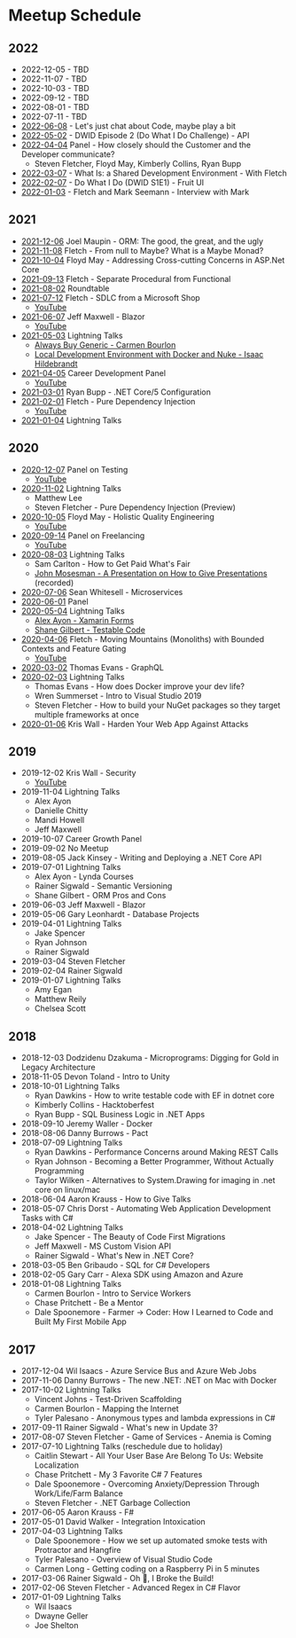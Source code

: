 # Meetup Schedule

## 2022

* 2022-12-05 - TBD
* 2022-11-07 - TBD
* 2022-10-03 - TBD
* 2022-09-12 - TBD
* 2022-08-01 - TBD
* 2022-07-11 - TBD
* [2022-06-08](https://www.meetup.com/OKC-Sharp/events/286141544/) - Let's just chat about Code, maybe play a bit
* [2022-05-02](https://www.meetup.com/OKC-Sharp/events/285503707/) - DWID Episode 2 (Do What I Do Challenge) - API
* [2022-04-04](https://www.meetup.com/OKC-Sharp/events/284851339/) Panel - How closely should the Customer and the Developer communicate?
   * Steven Fletcher, Floyd May, Kimberly Collins, Ryan Bupp
* [2022-03-07](https://www.meetup.com/OKC-Sharp/events/284318165/) - What Is: a Shared Development Environment - With Fletch
* [2022-02-07](https://www.meetup.com/OKC-Sharp/events/283607483/) - Do What I Do (DWID S1E1) - Fruit UI
* [2022-01-03](https://www.meetup.com/OKC-Sharp/events/282288149/) - Fletch and Mark Seemann - Interview with Mark

## 2021

* [2021-12-06](https://www.meetup.com/OKC-Sharp/events/282145547/) Joel Maupin - ORM: The good, the great, and the ugly
* [2021-11-08](https://www.meetup.com/OKC-Sharp/events/281502532/) Fletch - From null to Maybe? What is a Maybe Monad?
* [2021-10-04](https://www.meetup.com/OKC-Sharp/events/280898534/) Floyd May - Addressing Cross-cutting Concerns in ASP.Net Core
* [2021-09-13](https://www.meetup.com/OKC-Sharp/events/280488858/) Fletch - Separate Procedural from Functional
* [2021-08-02](https://www.meetup.com/OKC-Sharp/events/278855247/) Roundtable
* [2021-07-12](https://www.meetup.com/OKC-Sharp/events/278855222/) Fletch - SDLC from a Microsoft Shop
   * [YouTube](https://www.youtube.com/watch?v=Zucvofl_uTg)
* [2021-06-07](https://www.meetup.com/OKC-Sharp/events/278002526/) Jeff Maxwell - Blazor
   * [YouTube](https://www.youtube.com/watch?v=zPr5LrC3CI4)
* [2021-05-03](https://www.meetup.com/OKC-Sharp/events/276560507) Lightning Talks
   * [Always Buy Generic - Carmen Bourlon](https://www.youtube.com/watch?v=JDB93jMDBnY)
   * [Local Development Environment with Docker and Nuke - Isaac Hildebrandt](https://www.youtube.com/watch?v=e2se0KmF_ec)
* [2021-04-05](https://www.meetup.com/OKC-Sharp/events/275962642) Career Development Panel
   * [YouTube](https://www.youtube.com/watch?v=m_p00Fu5lIs)
* [2021-03-01](https://www.meetup.com/OKC-Sharp/events/275544555) Ryan Bupp - .NET Core/5 Configuration
* [2021-02-01](https://www.meetup.com/OKC-Sharp/events/275544410) Fletch - Pure Dependency Injection
   * [YouTube](https://www.youtube.com/watch?v=AXOp9T2i2pg)
* [2021-01-04](https://www.meetup.com/OKC-Sharp/events/275066548) Lightning Talks

## 2020

* [2020-12-07](https://www.meetup.com/OKC-Sharp/events/272427698) Panel on Testing
   * [YouTube](https://www.youtube.com/watch?v=5bBNexefEtg)
* [2020-11-02](https://www.meetup.com/OKC-Sharp/events/272427625/) Lightning Talks
  * Matthew Lee
  * Steven Fletcher - Pure Dependency Injection (Preview)
* [2020-10-05](https://www.meetup.com/OKC-Sharp/events/272427680/) Floyd May - Holistic Quality Engineering
  * [YouTube](https://www.youtube.com/watch?v=BKHIQifXHk8)
* [2020-09-14](https://www.meetup.com/OKC-Sharp/events/272339174/) Panel on Freelancing
  * [YouTube](https://www.youtube.com/watch?v=7EoJ-5DfBZw)
* [2020-08-03](https://www.meetup.com/OKC-Sharp/events/271080805/) Lightning Talks
  * Sam Carlton - How to Get Paid What's Fair
  * [John Mosesman - A Presentation on How to Give Presentations](https://www.youtube.com/watch?v=SIgzzjxrrOk) (recorded)
* [2020-07-06](https://www.meetup.com/OKC-Sharp/events/270715491/) Sean Whitesell - Microservices
* [2020-06-01](https://github.com/OKC-Sharp/meetup-schedule) Panel
* [2020-05-04](https://www.meetup.com/OKC-Sharp/events/267192480/) Lightning Talks
  * [Alex Ayon - Xamarin Forms](https://www.youtube.com/watch?v=M68JvAbOpoc)
  * [Shane Gilbert - Testable Code](https://www.youtube.com/watch?v=A4laU9yTl1M)
* [2020-04-06](https://www.meetup.com/OKC-Sharp/events/268351387/) Fletch - Moving Mountains (Monoliths) with Bounded Contexts and Feature Gating
  * [YouTube](https://www.youtube.com/watch?v=fRikqeDxZhI)
* [2020-03-02](https://www.meetup.com/OKC-Sharp/events/267439534/) Thomas Evans - GraphQL 
* [2020-02-03](https://www.meetup.com/OKC-Sharp/events/267192376/) Lightning Talks
  * Thomas Evans - How does Docker improve your dev life?
  * Wren Summerset - Intro to Visual Studio 2019
  * Steven Fletcher - How to build your NuGet packages so they target multiple frameworks at once
* [2020-01-06](https://www.meetup.com/OKC-Sharp/events/267192410/) Kris Wall - Harden Your Web App Against Attacks

## 2019

* 2019-12-02 Kris Wall - Security
  * [YouTube](https://www.youtube.com/watch?v=qHJ6OC9eicM)
* 2019-11-04 Lightning Talks
  * Alex Ayon
  * Danielle Chitty
  * Mandi Howell
  * Jeff Maxwell
* 2019-10-07 Career Growth Panel
* 2019-09-02 No Meetup
* 2019-08-05 Jack Kinsey - Writing and Deploying a .NET Core API
* 2019-07-01 Lightning Talks
  * Alex Ayon - Lynda Courses
  * Rainer Sigwald - Semantic Versioning
  * Shane Gilbert - ORM Pros and Cons
* 2019-06-03 Jeff Maxwell - Blazor
* 2019-05-06 Gary Leonhardt - Database Projects
* 2019-04-01 Lightning Talks
  * Jake Spencer
  * Ryan Johnson
  * Rainer Sigwald
* 2019-03-04 Steven Fletcher
* 2019-02-04 Rainer Sigwald
* 2019-01-07 Lightning Talks
  * Amy Egan
  * Matthew Reily
  * Chelsea Scott

## 2018

* 2018-12-03 Dodzidenu Dzakuma - Microprograms: Digging for Gold in Legacy Architecture
* 2018-11-05 Devon Toland - Intro to Unity
* 2018-10-01 Lightning Talks
  * Ryan Dawkins - How to write testable code with EF in dotnet core
  * Kimberly Collins - Hacktoberfest
  * Ryan Bupp - SQL Business Logic in .NET Apps
* 2018-09-10 Jeremy Waller - Docker
* 2018-08-06 Danny Burrows - Pact
* 2018-07-09 Lightning Talks
  * Ryan Dawkins - Performance Concerns around Making REST Calls
  * Ryan Johnson - Becoming a Better Programmer, Without Actually Programming
  * Taylor Wilken - Alternatives to System.Drawing for imaging in .net core on linux/mac
* 2018-06-04 Aaron Krauss - How to Give Talks
* 2018-05-07 Chris Dorst - Automating Web Application Development Tasks with C#
* 2018-04-02 Lightning Talks
  * Jake Spencer - The Beauty of Code First Migrations
  * Jeff Maxwell - MS Custom Vision API
  * Rainer Sigwald - What's New in .NET Core?
* 2018-03-05 Ben Gribaudo - SQL for C# Developers
* 2018-02-05 Gary Carr - Alexa SDK using Amazon and Azure
* 2018-01-08 Lightning Talks
   * Carmen Bourlon - Intro to Service Workers
   * Chase Pritchett - Be a Mentor
   * Dale Spoonemore - Farmer -> Coder: How I Learned to Code and Built My First Mobile App

## 2017

* 2017-12-04 Wil Isaacs - Azure Service Bus and Azure Web Jobs
* 2017-11-06 Danny Burrows - The new .NET: .NET on Mac with Docker
* 2017-10-02 Lightning Talks
    * Vincent Johns - Test-Driven Scaffolding
    * Carmen Bourlon - Mapping the Internet
    * Tyler Palesano - Anonymous types and lambda expressions in C#
* 2017-09-11 Rainer Sigwald - What's new in Update 3?
* 2017-08-07 Steven Fletcher - Game of Services - Anemia is Coming
* 2017-07-10 Lightning Talks (reschedule due to holiday)
    * Caitlin Stewart - All Your User Base Are Belong To Us: Website Localization
    * Chase Pritchett - My 3 Favorite C# 7 Features
    * Dale Spoonemore - Overcoming Anxiety/Depression Through Work/Life/Farm Balance
    * Steven Fletcher - .NET Garbage Collection
* 2017-06-05 Aaron Krauss - F#
* 2017-05-01 David Walker - Integration Intoxication
* 2017-04-03 Lightning Talks
    * Dale Spoonemore - How we set up automated smoke tests with Protractor and Hangfire
    * Tyler Palesano - Overview of Visual Studio Code
    * Carmen Long - Getting coding on a Raspberry Pi in 5 minutes
* 2017-03-06 Rainer Sigwald - Oh :poop:, I Broke the Build!
* 2017-02-06 Steven Fletcher - Advanced Regex in C# Flavor
* 2017-01-09 Lightning Talks
    * Wil Isaacs
    * Dwayne Geller
    * Joe Shelton
